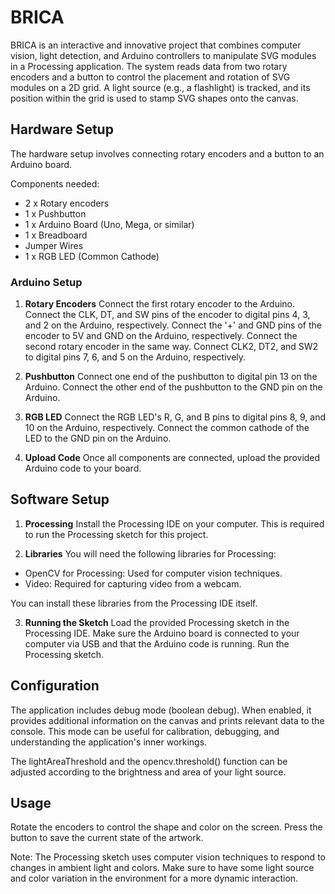 # BRICA

BRICA is an interactive and innovative project that combines computer vision, light detection, and Arduino controllers to manipulate SVG modules in a Processing application. The system reads data from two rotary encoders and a button to control the placement and rotation of SVG modules on a 2D grid. A light source (e.g., a flashlight) is tracked, and its position within the grid is used to stamp SVG shapes onto the canvas.

## Hardware Setup

The hardware setup involves connecting rotary encoders and a button to an Arduino board.

Components needed:

- 2 x Rotary encoders
- 1 x Pushbutton
- 1 x Arduino Board (Uno, Mega, or similar)
- 1 x Breadboard
- Jumper Wires
- 1 x RGB LED (Common Cathode)

### Arduino Setup

1. **Rotary Encoders**
   Connect the first rotary encoder to the Arduino. Connect the CLK, DT, and SW pins of the encoder to digital pins 4, 3, and 2 on the Arduino, respectively. Connect the '+' and GND pins of the encoder to 5V and GND on the Arduino, respectively.
   Connect the second rotary encoder in the same way. Connect CLK2, DT2, and SW2 to digital pins 7, 6, and 5 on the Arduino, respectively.

2. **Pushbutton**
   Connect one end of the pushbutton to digital pin 13 on the Arduino. Connect the other end of the pushbutton to the GND pin on the Arduino.

3. **RGB LED**
   Connect the RGB LED's R, G, and B pins to digital pins 8, 9, and 10 on the Arduino, respectively. Connect the common cathode of the LED to the GND pin on the Arduino.

4. **Upload Code**
   Once all components are connected, upload the provided Arduino code to your board.

## Software Setup

1. **Processing**
   Install the Processing IDE on your computer. This is required to run the Processing sketch for this project.

2. **Libraries**
   You will need the following libraries for Processing:

- OpenCV for Processing: Used for computer vision techniques.
- Video: Required for capturing video from a webcam.

You can install these libraries from the Processing IDE itself.

3. **Running the Sketch**
   Load the provided Processing sketch in the Processing IDE. Make sure the Arduino board is connected to your computer via USB and that the Arduino code is running. Run the Processing sketch.

## Configuration

The application includes debug mode (boolean debug). When enabled, it provides additional information on the canvas and prints relevant data to the console. This mode can be useful for calibration, debugging, and understanding the application's inner workings.

The lightAreaThreshold and the opencv.threshold() function can be adjusted according to the brightness and area of your light source.

## Usage

Rotate the encoders to control the shape and color on the screen. Press the button to save the current state of the artwork.

Note: The Processing sketch uses computer vision techniques to respond to changes in ambient light and colors. Make sure to have some light source and color variation in the environment for a more dynamic interaction.
